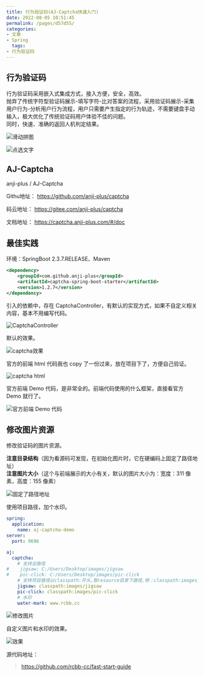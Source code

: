 ```yaml
---
title: 行为验证码(AJ-Captcha快速入门)
date: 2022-08-05 10:51:45
permalink: /pages/d57d55/
categories:
- 文章
- Spring
  tags:
- 行为验证码
---
```


## 行为验证码

行为验证码采用嵌入式集成方式，接入方便，安全，高效。  
抛弃了传统字符型验证码展示-填写字符-比对答案的流程，采用验证码展示-采集用户行为-分析用户行为流程，用户只需要产生指定的行为轨迹，不需要键盘手动输入，极大优化了传统验证码用户体验不佳的问题。  
同时，快速、准确的返回人机判定结果。

![滑动拼图](https://rcbb-blog.oss-cn-guangzhou.aliyuncs.com/2021/07/blockPuzzle-d35b55.png?x-oss-process=style/yuantu_shuiyin)

<!-- more -->


![点选文字](https://rcbb-blog.oss-cn-guangzhou.aliyuncs.com/2021/07/clickWord-b61690.png?x-oss-process=style/yuantu_shuiyin)

## AJ-Captcha

anji-plus / AJ-Captcha

Githu地址：
https://github.com/anji-plus/captcha

码云地址：
https://gitee.com/anji-plus/captcha

文档地址：
https://captcha.anji-plus.com/#/doc

## 最佳实践

环境：SpringBoot 2.3.7.RELEASE、Maven

~~~xml
<dependency>
    <groupId>com.github.anji-plus</groupId>
    <artifactId>captcha-spring-boot-starter</artifactId>
    <version>1.2.7</version>
</dependency>
~~~

引入的依赖中，存在 CaptchaController，有默认的实现方式，如果不自定义相关内容，基本不用编写代码。

![CaptchaController](https://rcbb-blog.oss-cn-guangzhou.aliyuncs.com/2021/07/20210720111739-94e00e.png?x-oss-process=style/yuantu_shuiyin)

默认的效果。

![captcha效果](https://rcbb-blog.oss-cn-guangzhou.aliyuncs.com/2021/07/20210720112137-fd80ca.png?x-oss-process=style/yuantu_shuiyin)

官方的前端 html 代码我也 copy 了一份过来，放在项目下了，方便自己验证。

![captcha html](https://rcbb-blog.oss-cn-guangzhou.aliyuncs.com/2021/07/20210720112258-728401.png?x-oss-process=style/yuantu_shuiyin)

官方前端 Demo 代码，是非常全的。前端代码使用的什么框架，直接看官方 Demo 就行了。

![官方前端 Demo 代码](https://rcbb-blog.oss-cn-guangzhou.aliyuncs.com/2021/07/20210720112420-34f66a.png?x-oss-process=style/yuantu_shuiyin)

## 修改图片资源

修改验证码的图片资源。

**注意目录结构**（因为看源码可发现，在初始化图片时，它在硬编码上固定了路径地址）  
**注意图片大小**（这个与前端展示的大小有关，默认的图片大小为：宽度：311 像素，高度：155 像素）

![固定了路径地址](https://rcbb-blog.oss-cn-guangzhou.aliyuncs.com/2021/07/20210720113235-daed3f.png?x-oss-process=style/yuantu_shuiyin)

使用项目路径，加个水印。

```yaml
spring:
  application:
    name: aj-captcha-demo
server:
  port: 9696

aj:
  captcha:
    # 支持全路径
#    jigsaw: C:/Users/Desktop/images/jigsaw
#    pic-click: C:/Users/Desktop/images/pic-click
    # 支持项目路径以classpath:开头,取resource目录下路径,例：classpath:images/jigsaw
    jigsaw: classpath:images/jigsaw
    pic-click: classpath:images/pic-click
    # 水印
    water-mark: www.rcbb.cc
```

![修改图片](https://rcbb-blog.oss-cn-guangzhou.aliyuncs.com/2021/07/20210720112741-468f7d.png?x-oss-process=style/yuantu_shuiyin)

自定义图片和水印的效果。

![效果](https://rcbb-blog.oss-cn-guangzhou.aliyuncs.com/2021/07/20210720114021-acfa70.png?x-oss-process=style/yuantu_shuiyin)

源代码地址：
> https://github.com/rcbb-cc/fast-start-guide